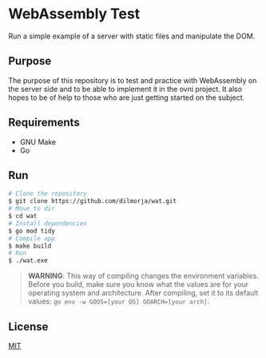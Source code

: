 # WebAssembly Test

Run a simple example of a server with static files and manipulate the DOM.

## Purpose

The purpose of this repository is to test and practice with WebAssembly on the server side and to be able to implement it in the ovni project. It also hopes to be of help to those who are just getting started on the subject.

## Requirements

- GNU Make
- Go

## Run

```bash
# Clone the repository
$ git clone https://github.com/dilmorja/wat.git
# Move to dir
$ cd wat
# Install dependencies
$ go mod tidy
# Compile app
$ make build
# Run
$ ./wat.exe
```

> **WARNING**: This way of compiling changes the environment variables. Before you build, make sure you know what the values are for your operating system and architecture. After compiling, set it to its default values: `go env -w GOOS=[your OS] GOARCH=[your arch]`.

## License

[MIT](LICENSE)